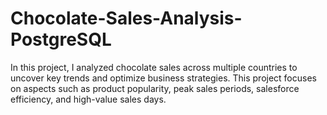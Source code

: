 # Chocolate-Sales-Analysis-PostgreSQL
In this project, I analyzed chocolate sales across multiple countries to uncover key trends and optimize business strategies. This project focuses on aspects such as product popularity, peak sales periods, salesforce efficiency, and high-value sales days.
